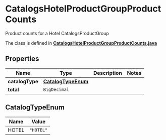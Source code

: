 

# CatalogsHotelProductGroupProductCounts

Product counts for a Hotel CatalogsProductGroup

The class is defined in **[CatalogsHotelProductGroupProductCounts.java](../../src/main/java/org/openapitools/model/CatalogsHotelProductGroupProductCounts.java)**

## Properties

Name | Type | Description | Notes
------------ | ------------- | ------------- | -------------
**catalogType** | [**CatalogTypeEnum**](#CatalogTypeEnum) |  | 
**total** | `BigDecimal` |  | 

## CatalogTypeEnum

Name | Value
---- | -----
HOTEL | `"HOTEL"`



